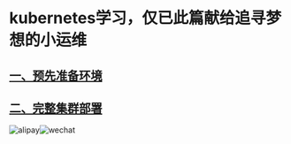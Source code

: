 # kubernetes学习，仅已此篇献给追寻梦想的小运维
## [一、预先准备环境](https://github.com/wujihua/kubernetes/blob/master/docs/1.prepare.md)
## [二、完整集群部署](https://github.com/wujihua/kubernetes/blob/master/docs/2.cluster-deployment.md)

![alipay](https://github.com/wujihua/kubernetes/blob/master/image/alipay2.png)![wechat](https://github.com/wujihua/kubernetes/blob/master/image/wechat2.png)
